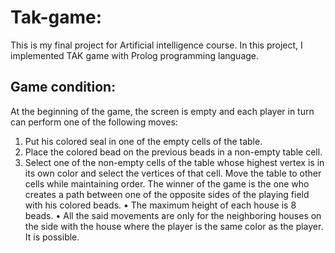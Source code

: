 # Tak-game:
This is my final project for Artificial intelligence course.
In this project, I implemented TAK game with Prolog programming language.
## Game condition:
At the beginning of the game, the screen is empty and each player in turn can perform one of the following moves:
1. Put his colored seal in one of the empty cells of the table.
2. Place the colored bead on the previous beads in a non-empty table cell.
3. Select one of the non-empty cells of the table whose highest vertex is in its own color and select the vertices of that cell.
Move the table to other cells while maintaining order.
The winner of the game is the one who creates a path between one of the opposite sides of the playing field with his colored beads.
• The maximum height of each house is 8 beads.
• All the said movements are only for the neighboring houses on the side with the house where the player is the same color as the player.
It is possible.
